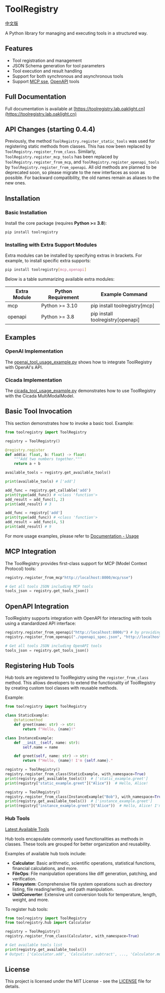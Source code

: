 # ToolRegistry

[中文版](README_zh.md)

A Python library for managing and executing tools in a structured way.

## Features

- Tool registration and management
- JSON Schema generation for tool parameters
- Tool execution and result handling
- Support for both synchronous and asynchronous tools
- Support [MCP sse](https://toolregistry.lab.oaklight.cn/mcp.html), [OpenAPI](https://toolregistry.lab.oaklight.cn/openapi.html) tools

## Full Documentation

Full documentation is available at [https://toolregistry.lab.oaklight.cn](https://toolregistry.lab.oaklight.cn)

## API Changes (starting 0.4.4)

Previously, the method `ToolRegistry.register_static_tools` was used for registering static methods from classes. This has now been replaced by `ToolRegistry.register_from_class`. Similarly, `ToolRegistry.register_mcp_tools` has been replaced by `ToolRegistry.register_from_mcp`, and `ToolRegistry.register_openapi_tools` by `ToolRegistry.register_from_openapi`. All old methods are planned to be deprecated soon, so please migrate to the new interfaces as soon as possible. For backward compatibility, the old names remain as aliases to the new ones.

## Installation

### Basic Installation

Install the core package (requires **Python >= 3.8**):

```bash
pip install toolregistry
```

### Installing with Extra Support Modules

Extra modules can be installed by specifying extras in brackets. For example, to install specific extra supports:

```bash
pip install toolregistry[mcp,openapi]
```

Below is a table summarizing available extra modules:

| Extra Module | Python Requirement | Example Command                   |
| ------------ | ------------------ | --------------------------------- |
| mcp          | Python >= 3.10     | pip install toolregistry[mcp]     |
| openapi      | Python >= 3.8      | pip install toolregistry[openapi] |

## Examples

### OpenAI Implementation

The [openai_tool_usage_example.py](examples/openai_tool_usage_example.py) shows how to integrate ToolRegistry with OpenAI's API.

### Cicada Implementation

The [cicada_tool_usage_example.py](examples/cicada_tool_usage_example.py) demonstrates how to use ToolRegistry with the Cicada MultiModalModel.

## Basic Tool Invocation

This section demonstrates how to invoke a basic tool. Example:

```python
from toolregistry import ToolRegistry

registry = ToolRegistry()

@registry.register
def add(a: float, b: float) -> float:
    """Add two numbers together."""
    return a + b

available_tools = registry.get_available_tools()

print(available_tools) # ['add']

add_func = registry.get_callable('add')
print(type(add_func)) # <class 'function'>
add_result = add_func(1, 2)
print(add_result) # 3

add_func = registry['add']
print(type(add_func)) # <class 'function'>
add_result = add_func(4, 5)
print(add_result) # 9
```

For more usage examples, please refer to [Documentation - Usage](https://toolregistry.lab.oaklight.cn/usage.html)

## MCP Integration

The ToolRegistry provides first-class support for MCP (Model Context Protocol) tools:

```python
registry.register_from_mcp"http://localhost:8000/mcp/sse")

# Get all tools JSON including MCP tools
tools_json = registry.get_tools_json()
```

## OpenAPI Integration

ToolRegistry supports integration with OpenAPI for interacting with tools using a standardized API interface:

```python
registry.register_from_openapi("http://localhost:8000/") # by providing baseurl
registry.register_from_openapi("./openapi_spec.json", "http://localhost/") # by providing local OpenAPI spec file and base url

# Get all tools JSON including OpenAPI tools
tools_json = registry.get_tools_json()
```

## Registering Hub Tools

Hub tools are registered to ToolRegistry using the `register_from_class` method. This allows developers to extend the functionality of ToolRegistry by creating custom tool classes with reusable methods.

Example:

```python
from toolregistry import ToolRegistry

class StaticExample:
    @staticmethod
    def greet(name: str) -> str:
        return f"Hello, {name}!"

class InstanceExample:
    def __init__(self, name: str):
        self.name = name

    def greet(self, name: str) -> str:
        return f"Hello, {name}! I'm {self.name}."

registry = ToolRegistry()
registry.register_from_class(StaticExample, with_namespace=True)
print(registry.get_available_tools())  # ['static_example.greet']
print(registry["static_example.greet"]("Alice"))  # Hello, Alice!

registry = ToolRegistry()
registry.register_from_class(InstanceExample("Bob"), with_namespace=True)
print(registry.get_available_tools())  # ['instance_example.greet']
print(registry["instance_example.greet"]("Alice"))  # Hello, Alice! I'm Bob.
```

### Hub Tools

[Latest Available Tools](src/toolregistry/hub/)

Hub tools encapsulate commonly used functionalities as methods in classes. These tools are grouped for better organization and reusability.

Examples of available hub tools include:

- **Calculator**: Basic arithmetic, scientific operations, statistical functions, financial calculations, and more.
- **FileOps**: File manipulation operations like diff generation, patching, and verification.
- **Filesystem**: Comprehensive file system operations such as directory listing, file reading/writing, and path manipulation.
- **UnitConverter**: Extensive unit conversion tools for temperature, length, weight, and more.

To register hub tools:

```python
from toolregistry import ToolRegistry
from toolregistry.hub import Calculator

registry = ToolRegistry()
registry.register_from_class(Calculator, with_namespace=True)

# Get available tools list
print(registry.get_available_tools())
# Output: ['Calculator.add', 'Calculator.subtract', ..., 'Calculator.multiply', ...]
```

## License

This project is licensed under the MIT License - see the [LICENSE](LICENSE) file for details.
